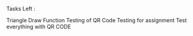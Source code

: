 Tasks Left : 

Triangle Draw Function 
Testing of QR Code 
Testing for assignment 
Test everything with QR CODE
